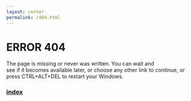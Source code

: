```yaml
---
layout: center
permalink: /404.html
---
```


<div id="windows404">
<h1>ERROR 404</h1>

<p>
The page is missing or never was written. You can wait and<br />
see if it becomes available later, or choose any other link to continue, or press CTRL+ALT+DEL to restart your Windows.	
</p>

<div class="menu">
<a href="{{ site.baseurl }}/"><h3>index</h3></a></div>


</div>
